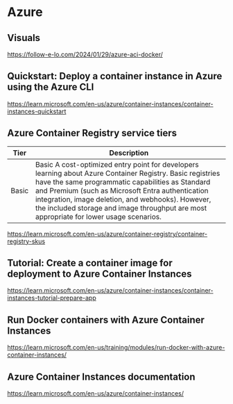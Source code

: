 # Azure


## Visuals

https://follow-e-lo.com/2024/01/29/azure-aci-docker/

## Quickstart: Deploy a container instance in Azure using the Azure CLI

https://learn.microsoft.com/en-us/azure/container-instances/container-instances-quickstart


## Azure Container Registry service tiers

| Tier | Description
| ---  | -----
| Basic | Basic	A cost-optimized entry point for developers learning about Azure Container Registry. Basic registries have the same programmatic capabilities as Standard and Premium (such as Microsoft Entra authentication integration, image deletion, and webhooks). However, the included storage and image throughput are most appropriate for lower usage scenarios.

https://learn.microsoft.com/en-us/azure/container-registry/container-registry-skus

## Tutorial: Create a container image for deployment to Azure Container Instances

https://learn.microsoft.com/en-us/azure/container-instances/container-instances-tutorial-prepare-app

## Run Docker containers with Azure Container Instances

https://learn.microsoft.com/en-us/training/modules/run-docker-with-azure-container-instances/

## Azure Container Instances documentation

https://learn.microsoft.com/en-us/azure/container-instances/